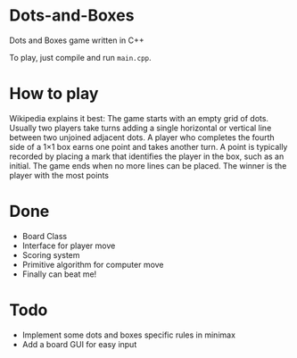 # Dots-and-Boxes
Dots and Boxes game written in C++

To play, just compile and run `main.cpp`.

# How to play
Wikipedia explains it best: The game starts with an empty grid of dots. Usually two players take turns adding a single horizontal or vertical line between two unjoined adjacent dots. A player who completes the fourth side of a 1×1 box earns one point and takes another turn. A point is typically recorded by placing a mark that identifies the player in the box, such as an initial. The game ends when no more lines can be placed. The winner is the player with the most points

# Done
- Board Class
- Interface for player move
- Scoring system
- Primitive algorithm for computer move
- Finally can beat me!

# Todo

- Implement some dots and boxes specific rules in minimax
- Add a board GUI for easy input
